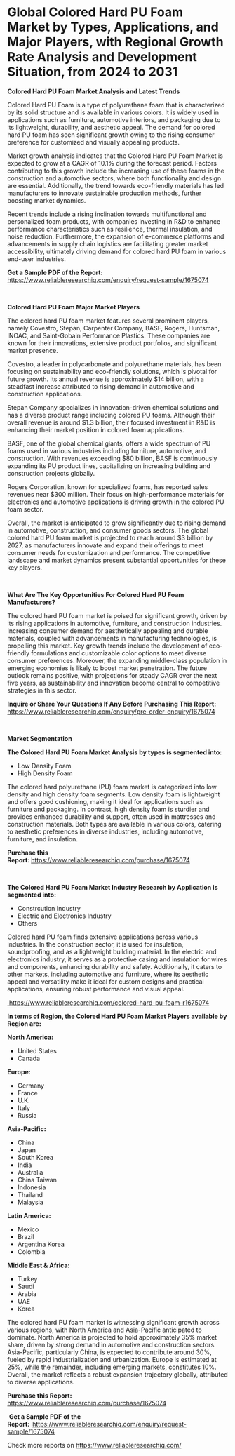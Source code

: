 <p><h1>Global Colored Hard PU Foam Market by Types, Applications, and Major Players, with Regional Growth Rate Analysis and Development Situation, from 2024 to 2031</h1></p><p><strong>Colored Hard PU Foam Market Analysis and Latest Trends</strong></p>
<p><p>Colored Hard PU Foam is a type of polyurethane foam that is characterized by its solid structure and is available in various colors. It is widely used in applications such as furniture, automotive interiors, and packaging due to its lightweight, durability, and aesthetic appeal. The demand for colored hard PU foam has seen significant growth owing to the rising consumer preference for customized and visually appealing products.</p><p>Market growth analysis indicates that the Colored Hard PU Foam Market is expected to grow at a CAGR of 10.1% during the forecast period. Factors contributing to this growth include the increasing use of these foams in the construction and automotive sectors, where both functionality and design are essential. Additionally, the trend towards eco-friendly materials has led manufacturers to innovate sustainable production methods, further boosting market dynamics.</p><p>Recent trends include a rising inclination towards multifunctional and personalized foam products, with companies investing in R&D to enhance performance characteristics such as resilience, thermal insulation, and noise reduction. Furthermore, the expansion of e-commerce platforms and advancements in supply chain logistics are facilitating greater market accessibility, ultimately driving demand for colored hard PU foam in various end-user industries.</p></p>
<p><strong>Get a Sample PDF of the Report:&nbsp;</strong> <a href="https://www.reliableresearchiq.com/enquiry/request-sample/1675074?utm_campaign=1842&utm_medium=2&utm_source=Github&utm_content=ia&utm_term=28122024&utm_id=colored-hard-pu-foam">https://www.reliableresearchiq.com/enquiry/request-sample/1675074</a></p>
<p>&nbsp;</p>
<p><strong>Colored Hard PU Foam Major Market Players</strong></p>
<p><p>The colored hard PU foam market features several prominent players, namely Covestro, Stepan, Carpenter Company, BASF, Rogers, Huntsman, INOAC, and Saint-Gobain Performance Plastics. These companies are known for their innovations, extensive product portfolios, and significant market presence.</p><p>Covestro, a leader in polycarbonate and polyurethane materials, has been focusing on sustainability and eco-friendly solutions, which is pivotal for future growth. Its annual revenue is approximately $14 billion, with a steadfast increase attributed to rising demand in automotive and construction applications.</p><p>Stepan Company specializes in innovation-driven chemical solutions and has a diverse product range including colored PU foams. Although their overall revenue is around $1.3 billion, their focused investment in R&D is enhancing their market position in colored foam applications.</p><p>BASF, one of the global chemical giants, offers a wide spectrum of PU foams used in various industries including furniture, automotive, and construction. With revenues exceeding $80 billion, BASF is continuously expanding its PU product lines, capitalizing on increasing building and construction projects globally.</p><p>Rogers Corporation, known for specialized foams, has reported sales revenues near $300 million. Their focus on high-performance materials for electronics and automotive applications is driving growth in the colored PU foam sector.</p><p>Overall, the market is anticipated to grow significantly due to rising demand in automotive, construction, and consumer goods sectors. The global colored hard PU foam market is projected to reach around $3 billion by 2027, as manufacturers innovate and expand their offerings to meet consumer needs for customization and performance. The competitive landscape and market dynamics present substantial opportunities for these key players.</p></p>
<p>&nbsp;</p>
<p><strong>What Are The Key Opportunities For Colored Hard PU Foam Manufacturers?</strong></p>
<p><p>The colored hard PU foam market is poised for significant growth, driven by its rising applications in automotive, furniture, and construction industries. Increasing consumer demand for aesthetically appealing and durable materials, coupled with advancements in manufacturing technologies, is propelling this market. Key growth trends include the development of eco-friendly formulations and customizable color options to meet diverse consumer preferences. Moreover, the expanding middle-class population in emerging economies is likely to boost market penetration. The future outlook remains positive, with projections for steady CAGR over the next five years, as sustainability and innovation become central to competitive strategies in this sector.</p></p>
<p><strong>Inquire or Share Your Questions If Any Before Purchasing This Report:</strong> <a href="https://www.reliableresearchiq.com/enquiry/pre-order-enquiry/1675074?utm_campaign=1842&utm_medium=2&utm_source=Github&utm_content=ia&utm_term=28122024&utm_id=colored-hard-pu-foam">https://www.reliableresearchiq.com/enquiry/pre-order-enquiry/1675074</a></p>
<p>&nbsp;</p>
<p><strong>Market Segmentation</strong></p>
<p><strong>The Colored Hard PU Foam Market Analysis by types is segmented into:</strong></p>
<p><ul><li>Low Density Foam</li><li>High Density Foam</li></ul></p>
<p><p>The colored hard polyurethane (PU) foam market is categorized into low density and high density foam segments. Low density foam is lightweight and offers good cushioning, making it ideal for applications such as furniture and packaging. In contrast, high density foam is sturdier and provides enhanced durability and support, often used in mattresses and construction materials. Both types are available in various colors, catering to aesthetic preferences in diverse industries, including automotive, furniture, and insulation.</p></p>
<p><strong>Purchase this Report:&nbsp;</strong><a href="https://www.reliableresearchiq.com/purchase/1675074?utm_campaign=1842&utm_medium=2&utm_source=Github&utm_content=ia&utm_term=28122024&utm_id=colored-hard-pu-foam">https://www.reliableresearchiq.com/purchase/1675074</a></p>
<p>&nbsp;</p>
<p><strong>The Colored Hard PU Foam Market Industry Research by Application is segmented into:</strong></p>
<p><ul><li>Constrcution Industry</li><li>Electric and Electronics Industry</li><li>Others</li></ul></p>
<p><p>Colored hard PU foam finds extensive applications across various industries. In the construction sector, it is used for insulation, soundproofing, and as a lightweight building material. In the electric and electronics industry, it serves as a protective casing and insulation for wires and components, enhancing durability and safety. Additionally, it caters to other markets, including automotive and furniture, where its aesthetic appeal and versatility make it ideal for custom designs and practical applications, ensuring robust performance and visual appeal.</p></p>
<p><a href="https://www.reliableresearchiq.com/colored-hard-pu-foam-r1675074?utm_campaign=1842&utm_medium=2&utm_source=Github&utm_content=ia&utm_term=28122024&utm_id=colored-hard-pu-foam">&nbsp;https://www.reliableresearchiq.com/colored-hard-pu-foam-r1675074</a></p>
<p><strong>In terms of Region, the Colored Hard PU Foam Market Players available by Region are:</strong></p>
<p>
    <p> <strong> North America: </strong>
        <ul>
            <li>United States</li>
            <li>Canada</li>
        </ul>
        </p> 
    <p> <strong> Europe: </strong>
        <ul>
            <li>Germany</li>
            <li>France</li>
            <li>U.K.</li>
            <li>Italy</li>
            <li>Russia</li>
        </ul>
        </p> 
    <p> <strong> Asia-Pacific: </strong>
        <ul>
            <li>China</li>
            <li>Japan</li>
            <li>South Korea</li>
            <li>India</li>
            <li>Australia</li>
            <li>China Taiwan</li>
            <li>Indonesia</li>
            <li>Thailand</li>
            <li>Malaysia</li>
        </ul>
        </p> 
    <p> <strong> Latin America: </strong>
        <ul>
            <li>Mexico</li>
            <li>Brazil</li>
            <li>Argentina Korea</li>
            <li>Colombia</li>
        </ul>
        </p> 
    <p> <strong> Middle East & Africa: </strong>
        <ul>
            <li>Turkey</li>
            <li>Saudi</li>
            <li>Arabia</li>
            <li>UAE</li>
            <li>Korea</li>
        </ul>
    </p>
    </p>
<p><p>The colored hard PU foam market is witnessing significant growth across various regions, with North America and Asia-Pacific anticipated to dominate. North America is projected to hold approximately 35% market share, driven by strong demand in automotive and construction sectors. Asia-Pacific, particularly China, is expected to contribute around 30%, fueled by rapid industrialization and urbanization. Europe is estimated at 25%, while the remainder, including emerging markets, constitutes 10%. Overall, the market reflects a robust expansion trajectory globally, attributed to diverse applications.</p></p>
<p><strong>Purchase this Report: </strong><a href="https://www.reliableresearchiq.com/purchase/1675074?utm_campaign=1842&utm_medium=2&utm_source=Github&utm_content=ia&utm_term=28122024&utm_id=colored-hard-pu-foam">https://www.reliableresearchiq.com/purchase/1675074</a></p>
<p>&nbsp;<strong>Get a Sample PDF of the Report:&nbsp;&nbsp;</strong><a href="https://www.reliableresearchiq.com/enquiry/request-sample/1675074?utm_campaign=1842&utm_medium=2&utm_source=Github&utm_content=ia&utm_term=28122024&utm_id=colored-hard-pu-foam">https://www.reliableresearchiq.com/enquiry/request-sample/1675074</a></p>
<p><strong></strong></p>
<p>Check more reports on <a href="https://www.reliableresearchiq.com/?utm_campaign=1842&utm_medium=2&utm_source=Github&utm_content=ia&utm_term=28122024&utm_id=colored-hard-pu-foam">https://www.reliableresearchiq.com/</a></p>